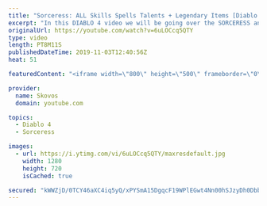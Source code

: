```yaml
---
title: "Sorceress: ALL Skills Spells Talents + Legendary Items [Diablo 4]"
excerpt: "In this DIABLO 4 video we will be going over the SORCERESS and her SKILLS, TALENTS and much more including a LEGENDARY STAFF (The Staff of ..."
originalUrl: https://youtube.com/watch?v=6uLOCcq5QTY
type: video
length: PT8M11S
publishedDateTime: 2019-11-03T12:40:56Z
heat: 51

featuredContent: "<iframe width=\"800\" height=\"500\" frameborder=\"0\" src=\"https://www.youtube.com/embed/6uLOCcq5QTY\" allow=\"accelerometer; autoplay; encrypted-media; gyroscope; picture-in-picture\" allowfullscreen></iframe>"

provider:
  name: Skovos
  domain: youtube.com

topics:
  - Diablo 4
  - Sorceress

images:
  - url: https://i.ytimg.com/vi/6uLOCcq5QTY/maxresdefault.jpg
    width: 1280
    height: 720
    isCached: true

secured: "kWWZjD/0TCY46aXC4iq5yQ/xPYSmA15DgqcF19WPlEGwt4Nn00hSJzyDh0DbbSoXHj8TcxtoaGO471KGe530vXuZfVCEDkau+Mlz0to3ol5Az7qBif9sRyTpE2wItqgGITMjwxAXwaCSBoqndxxXUw5InZaXuttz0+bkSyiiSkI/CfYP7fcyyT0Z4cHRyNtU3jckv6G+vU4RJInyr9b0lJYdQOLyKRSE5bsdFoB4DIMOfZ0gwq/jD456QmrFd2jd6ISDZQNjtscaVhpFgz1rnofXweauqGSGOBfp/Itds9Hqyn96EAOSK951ysGKTzoRCDbsprXl5pQjq9dwyJzCuIboFRDXTm12FHM0zRVoKKr4mpJPhP0eEG/X2Bq3HvX/jdHJonbP7wFEGDb/KshmfQ==;uIHDAaQapXikdVRYH1lGvg=="
---
```


